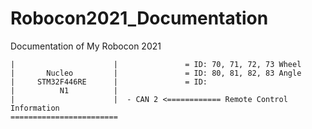 # Robocon2021_Documentation
Documentation of My Robocon 2021

~~~~~~~~~~~~~~~~~~~~~~~~  - CAN 1 ============> Swerve Drive
|                      |               = ID: 70, 71, 72, 73 Wheel
|       Nucleo         |               = ID: 80, 81, 82, 83 Angle
|     STM32F446RE      |               = ID: 
|          N1          |
|                      |  - CAN 2 <============ Remote Control Information
========================
